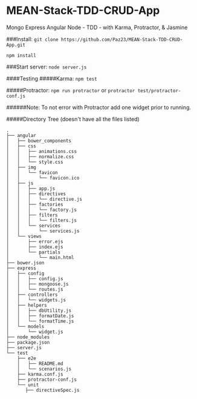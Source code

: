 # MEAN-Stack-TDD-CRUD-App
Mongo Express Angular Node - TDD - with Karma, Protractor, & Jasmine

###Install:
  `git clone https://github.com/Paz23/MEAN-Stack-TDD-CRUD-App.git`

  `npm install`

###Start server:
  `node server.js`

####Testing
#####Karma:
  `npm test`

#####Protractor:
  `npm run protractor`
  or
  `protractor test/protractor-conf.js`

######Note:
  To not error with Protractor add one widget prior to running.

#####Directory Tree
(doesn't have all the files listed)
```
.
├── angular
│   ├── bower_components
│   ├── css
│   │   ├── animations.css
│   │   ├── normalize.css
│   │   └── style.css
│   ├── img
│   │   └── favicon
│   │       └── favicon.ico
│   ├── js
│   │   ├── app.js
│   │   ├── directives
│   │   │   └── directive.js
│   │   ├── factories
│   │   │   └── factory.js
│   │   ├── filters
│   │   │   └── filters.js
│   │   └── services
│   │       └── services.js
│   └── views
│       ├── error.ejs
│       ├── index.ejs
│       └── partials
│           └── main.html
├── bower.json
├── express
│   ├── config
│   │   ├── config.js
│   │   ├── mongoose.js
│   │   └── routes.js
│   ├── controllers
│   │   └── widgets.js
│   ├── helpers
│   │   ├── dbUtility.js
│   │   ├── formatDate.js
│   │   └── formatTime.js
│   └── models
│       └── widget.js
├── node_modules
├── package.json
├── server.js
└── test
    ├── e2e
    │   ├── README.md
    │   └── scenarios.js
    ├── karma.conf.js
    ├── protractor-conf.js
    └── unit
       ├── directiveSpec.js
```
